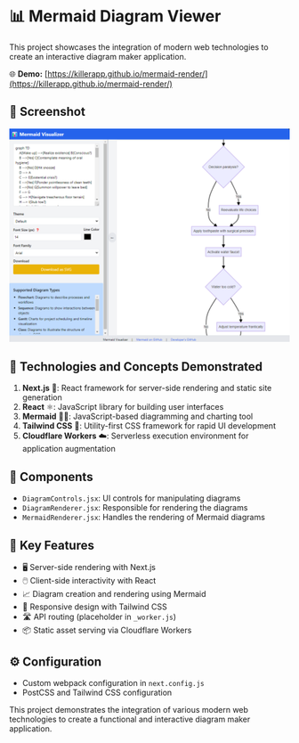 # 📊 Mermaid Diagram Viewer

This project showcases the integration of modern web technologies to create an interactive diagram maker application.

🌐 **Demo:** [https://killerapp.github.io/mermaid-render/](https://killerapp.github.io/mermaid-render/)

## 📸 Screenshot

<img src="screenshot.png" alt="Mermaid Diagram Viewer Screenshot" width="600" />

## 🚀 Technologies and Concepts Demonstrated

1. **Next.js** 🔄: React framework for server-side rendering and static site generation
2. **React** ⚛️: JavaScript library for building user interfaces
3. **Mermaid** 🧜‍♀️: JavaScript-based diagramming and charting tool
4. **Tailwind CSS** 🎨: Utility-first CSS framework for rapid UI development
5. **Cloudflare Workers** ☁️: Serverless execution environment for application augmentation

## 🧩 Components

- `DiagramControls.jsx`: UI controls for manipulating diagrams
- `DiagramRenderer.jsx`: Responsible for rendering the diagrams
- `MermaidRenderer.jsx`: Handles the rendering of Mermaid diagrams

## 🌟 Key Features

- 🖥️ Server-side rendering with Next.js
- 🖱️ Client-side interactivity with React
- 📈 Diagram creation and rendering using Mermaid
- 📱 Responsive design with Tailwind CSS
- 🛣️ API routing (placeholder in `_worker.js`)
- 📦 Static asset serving via Cloudflare Workers

## ⚙️ Configuration

- Custom webpack configuration in `next.config.js`
- PostCSS and Tailwind CSS configuration

This project demonstrates the integration of various modern web technologies to create a functional and interactive diagram maker application.
